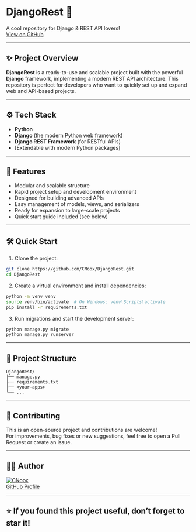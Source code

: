 # DjangoRest 🚀

A cool repository for Django & REST API lovers!  
[View on GitHub](https://github.com/CNoox/DjangoRest)

---

## ✨ Project Overview

**DjangoRest** is a ready-to-use and scalable project built with the powerful **Django** framework, implementing a modern REST API architecture. This repository is perfect for developers who want to quickly set up and expand web and API-based projects.

---

## ⚙️ Tech Stack
- **Python**
- **Django** (the modern Python web framework)
- **Django REST Framework** (for RESTful APIs)
- [Extendable with modern Python packages]

---

## 🚩 Features

- Modular and scalable structure
- Rapid project setup and development environment
- Designed for building advanced APIs
- Easy management of models, views, and serializers
- Ready for expansion to large-scale projects
- Quick start guide included (see below)

---

## 🛠️ Quick Start

1. Clone the project:
```bash
git clone https://github.com/CNoox/DjangoRest.git
cd DjangoRest
```
2. Create a virtual environment and install dependencies:
```bash
python -m venv venv
source venv/bin/activate  # On Windows: venv\Scripts\activate
pip install -r requirements.txt
```
3. Run migrations and start the development server:
```bash
python manage.py migrate
python manage.py runserver
```

---

## 📁 Project Structure

```
DjangoRest/
├── manage.py
├── requirements.txt
├── <your-apps>
└── ...
```

---

## 🤝 Contributing

This is an open-source project and contributions are welcome!  
For improvements, bug fixes or new suggestions, feel free to open a Pull Request or create an issue.

---

## 🧑‍💻 Author

[![CNoox](https://avatars.githubusercontent.com/u/150296632?v=4)](https://github.com/CNoox)  
[GitHub Profile](https://github.com/CNoox)

---

## ⭐️ If you found this project useful, don’t forget to star it!
